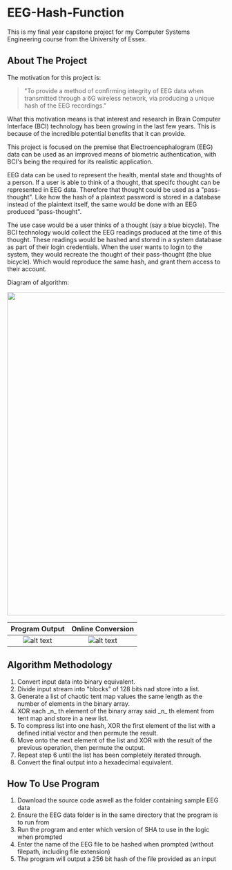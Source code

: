 # EEG-Hash-Function

This is my final year capstone project for my Computer Systems Engineering course from the University of Essex.

<!-- ABOUT THE PROJECT -->
## About The Project


The motivation for this project is:
> "To provide a method of confirming integrity of EEG data when  transmitted through a 6G wireless network, via producing a unique hash of the EEG recordings."

What this motivation means is that interest and research in Brain Computer Interface (BCI) technology has been growing in the last few years. This is because of the incredible potential benefits that it can provide.

This project is focused on the premise that Electroencephalogram (EEG) data can be used as an improved means of biometric authentication, with BCI's being the required for its realistic application. 

EEG data can be used to represent the health, mental state and thoughts of a person. If a user is able to think of a thought, that specifc thought can be represented in EEG data. Therefore that thought could be used as a "pass-thought". Like how the hash of a plaintext password is stored in a database instead of the plaintext itself, the same would be done with an EEG produced "pass-thought".

The use case would be a user thinks of a thought (say a blue bicycle). The BCI technology would collect the EEG readings produced at the time of this thought. These readings would be hashed and stored in a system database as part of their login credentials. When the user wants to login to the system, they would recreate the thought of their pass-thought (the blue bicycle). Which would reproduce the same hash, and grant them access to their account.

Diagram of algorithm:
<div align="center">
  <img src="images/Hash_diagram.jpg" width=750 />
</div>

Program Output            |  Online Conversion
:-------------------------:|:-------------------------:
![alt text](images/text_to_bin_proof1.jpg)  |  ![alt text](images/text_to_bin_proof2.jpg)



## Algorithm Methodology

<ol>
    <li><a>Convert input data into binary equivalent.</a></li>
    <li><a>Divide input stream  into "blocks" of 128 bits nad store into a list.</a></li>
    <li><a>Generate a list of chaotic tent map values the same length as the number of elements in the binary array.</a></li>
    <li><a>XOR each _n_ th element of the binary array said _n_ th element from tent map and store in a new list.</a></li>
    <li><a>To compress list into one hash, XOR the first element of the list with a defined initial vector and then permute the result.</a></li>
    <li><a>Move onto the next element of the list and XOR with the result of the previous operation, then permute the output.</a></li>
    <li><a>Repeat step 6 until the list has been completely iterated through.</a></li>
    <li><a>Convert the final output into a hexadecimal equivalent.</a></li>
</ol>

## How To Use Program

1.  Download the source code aswell as the folder containing sample EEG data
2.  Ensure the EEG data folder is in the same directory that the program is to run from
3.  Run the program and enter which version of SHA to use in the logic when prompted
4.  Enter the name of the EEG file to be hashed when prompted (without filepath, including file extension)
5.  The program will output a 256 bit hash of the file provided as an input
